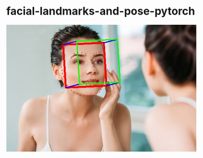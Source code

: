 # facial-landmarks-and-pose-pytorch

![image](https://github.com/garymarz/facial-landmarks-and-pose-pytorch/blob/main/Demo4.jpg)

